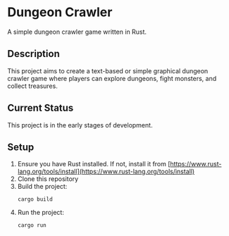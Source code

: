 # Dungeon Crawler

A simple dungeon crawler game written in Rust.

## Description

This project aims to create a text-based or simple graphical dungeon crawler game where players can explore dungeons, fight monsters, and collect treasures.

## Current Status

This project is in the early stages of development.

## Setup

1. Ensure you have Rust installed. If not, install it from [https://www.rust-lang.org/tools/install](https://www.rust-lang.org/tools/install)
2. Clone this repository
3. Build the project:
   ```
   cargo build
   ```
4. Run the project:
   ```
   cargo run

